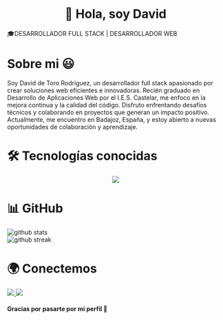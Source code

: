 <h1 align="center">👋 Hola, soy David</h1>
 <p>🎓DESARROLLADOR FULL STACK | DESARROLLADOR WEB</p>
 
 
 
 <h1>Sobre mi 😃</h1>
 
 <p>Soy David de Toro Rodríguez, un desarrollador full stack apasionado por crear soluciones web eficientes e innovadoras. Recién graduado en Desarrollo de Aplicaciones Web por el I.E.S. Castelar, me enfoco en la mejora continua y la calidad del código. Disfruto enfrentando desafíos técnicos y colaborando en proyectos que generan un impacto positivo. Actualmente, me encuentro en Badajoz, España, y estoy abierto a nuevas oportunidades de colaboración y aprendizaje.</p>
 
 
 
 
<h1>🛠️ Tecnologías conocidas</h1>
<p align="center">
  <a href="https://skillicons.dev">
    <img src="https://skillicons.dev/icons?i=androidstudio,angular,aws,azure,bash,bootstrap,css,discord,docker,eclipse,firebase,gcp,git,github,gmail,html,idea,java,js,jquery,laravel,linkedin,linux,maven,mongodb,mysql,notion,npm,nodejs,php,phpstorm,postgres,postman,powershell,py,spring,sqlite,stackoverflow,ubuntu,ts,vscode,wordpress,windows" />
  </a>
</p>
 
 
 
 
 <h1>📊 GitHub</h1>
 <p>
   <img src="https://github-readme-stats.vercel.app/api?username=detoro-dev&show_icons=true&theme=radical" alt="github stats" />
   <br />
   <img src="https://github-readme-streak-stats.herokuapp.com/?user=detoro-dev&theme=radical" alt="github streak" />
 </p>
 
 
 
 <h1>🌍 Conectemos</h1>
 <p>
   <a href="https://linkedin.com/in/david-de-toro-rodríguez" target="_blank">
     <img src="https://img.shields.io/badge/-LinkedIn-0A66C2?style=for-the-badge&logo=linkedin&logoColor=white" />
   </a>
  <a href="https://davidtoro.dev" target="_blank">
    <img src="https://img.shields.io/badge/-Portafolio-000?style=for-the-badge&logo=firefox&logoColor=white" />
  </a>
 </p>
 
 
 
 <h4>Gracias por pasarte por mi perfil 🙌</h4>




<!--
**detoro-dev/detoro-dev** is a ✨ _special_ ✨ repository because its `README.md` (this file) appears on your GitHub profile.

Here are some ideas to get you started:

- 🔭 I’m currently working on ...
- 🌱 I’m currently learning ...
- 👯 I’m looking to collaborate on ...
- 🤔 I’m looking for help with ...
- 💬 Ask me about ...
- 📫 How to reach me: ...
- 😄 Pronouns: ...
- ⚡ Fun fact: ...
-->
